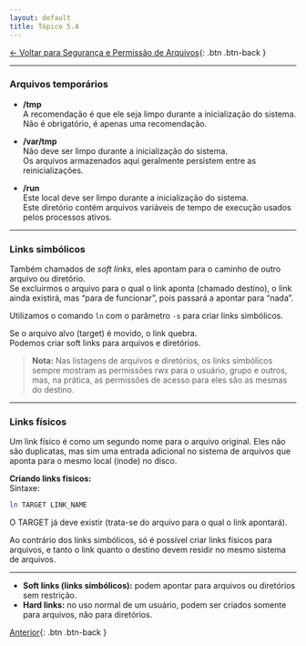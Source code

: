 ```yaml
---
layout: default 
title: Tópico 5.4
---
```


[← Voltar para Segurança e Permissão de Arquivos](/linux-essentials/01-book-lpi/Topico-05-Seguranca-e-Permissao-de-Arquivos/){: .btn .btn-back }

---

### Arquivos temporários

- **/tmp**  
  A recomendação é que ele seja limpo durante a inicialização do sistema.  
  Não é obrigatório, é apenas uma recomendação.

- **/var/tmp**  
  Não deve ser limpo durante a inicialização do sistema.  
  Os arquivos armazenados aqui geralmente persistem entre as reinicializações.

- **/run**  
  Este local deve ser limpo durante a inicialização do sistema.  
  Este diretório contém arquivos variáveis de tempo de execução usados pelos processos ativos.

---

### Links simbólicos

Também chamados de *soft links*, eles apontam para o caminho de outro arquivo ou diretório.  
Se excluirmos o arquivo para o qual o link aponta (chamado destino), o link ainda existirá, mas “para de funcionar”, pois passará a apontar para “nada”.

Utilizamos o comando `ln` com o parâmetro `-s` para criar links simbólicos.

Se o arquivo alvo (target) é movido, o link quebra.  
Podemos criar soft links para arquivos e diretórios.

> **Nota:** Nas listagens de arquivos e diretórios, os links simbólicos sempre mostram as permissões rwx para o usuário, grupo e outros, mas, na prática, as permissões de acesso para eles são as mesmas do destino.

---

### Links físicos

Um link físico é como um segundo nome para o arquivo original. Eles não são duplicatas, mas sim uma entrada adicional no sistema de arquivos que aponta para o mesmo local (inode) no disco.

**Criando links físicos:**  
Sintaxe:
```sh
ln TARGET LINK_NAME
```
O TARGET já deve existir (trata-se do arquivo para o qual o link apontará).

Ao contrário dos links simbólicos, só é possível criar links físicos para arquivos, e tanto o link quanto o destino devem residir no mesmo sistema de arquivos.

---

- **Soft links (links simbólicos):** podem apontar para arquivos ou diretórios sem restrição.
- **Hard links:** no uso normal de um usuário, podem ser criados somente para arquivos, não para diretórios.

[Anterior](/linux-essentials/01-book-lpi/Topico-05-Seguranca-e-Permissao-de-Arquivos/5.3-GerenciandoPermissoesAndDonosDeArquivos){: .btn .btn-back }